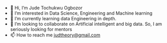 - 👋 Hi, I’m Jude Tochukwu Ogbozor
- 👀 I’m interested in Data Science, Engineering and Machine learning
- 🌱 I’m currently learning data Engineering in depth.
- 💞️ I’m looking to collaborate on Artificial intelligent and big data. So, I am seriously looking for mentors
- 📫 How to reach me judtheory@gmail.com

<!---
Judetheory/Judetheory is a ✨ special ✨ repository because its `README.md` (this file) appears on your GitHub profile.
You can click the Preview link to take a look at your changes.
--->
